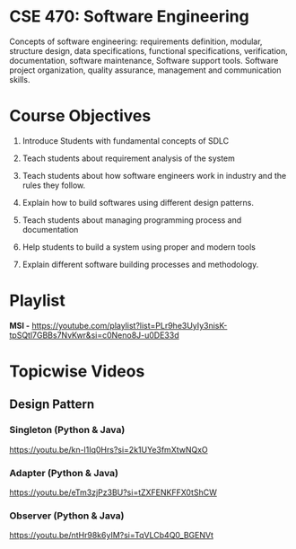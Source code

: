 # CSE 470: Software Engineering

<p>Concepts of software engineering: requirements definition, modular, structure design, data specifications, functional specifications, verification, documentation, software maintenance, Software support tools. Software project organization, quality assurance, management and communication skills.</p>

# Course Objectives

1. Introduce Students with fundamental concepts of SDLC

2. Teach students about requirement analysis of the system

3. Teach students about how software engineers work in industry and the rules they follow.

4. Explain how to build softwares using different design patterns.

5. Teach students about managing programming process and documentation

6. Help students to build a system using proper and modern tools

7. Explain different software building processes and methodology.

# Playlist

**MSI -** https://youtube.com/playlist?list=PLr9he3UyIy3nisK-tpSQtl7GBBs7NvKwr&si=c0Neno8J-u0DE33d

# Topicwise Videos

## Design Pattern

### Singleton (Python & Java)
https://youtu.be/kn-l1Iq0Hrs?si=2k1UYe3fmXtwNQxO

### Adapter (Python & Java)
https://youtu.be/eTm3zjPz3BU?si=tZXFENKFFX0tShCW

### Observer (Python & Java)
https://youtu.be/ntHr98k6yIM?si=TqVLCb4Q0_BGENVt
